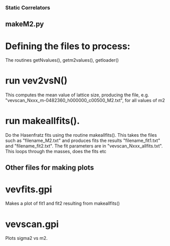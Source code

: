 
### Static Correlators ####

## makeM2.py

# Defining the files to process:

The routines getNvalues(), getm2values(), getloader()

#  run vev2vsN() 

This computes the mean value <M2>  of lattice size, producing
the file, e.g. "vevscan_Nxxx_m-0482360_h000000_c00500_M2.txt",  for all values
of m2

# run makeallfits().  

Do the Hasenfratz fits using the routine makeallfits(). This takes the files such as "filename_M2.txt" and produces fits the results "filename_fit1.txt" and "filename_fit2.txt".  The fit parameters are in "vevscan_Nxxx_allfits.txt".  This loops through  the masses, does the fits etc

## Other files for making plots

# vevfits.gpi 

Makes a plot of fit1 and fit2 resulting from makeallfits()

# vevscan.gpi 

Plots sigma2 vs m2.


